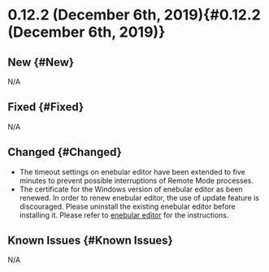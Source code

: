 # 0.12.2 (December 6th, 2019){#0.12.2 (December 6th, 2019)}

## New {#New}

N/A

## Fixed {#Fixed}

N/A

## Changed {#Changed}

- The timeout settings on enebular editor have been extended to five minutes to prevent possible interruptions of Remote Mode processes.
- The certificate for the Windows version of enebular editor as been renewed. In order to renew enebular editor, the use of update feature is discouraged. Please uninstall the existing enebular editor before installing it. Please refer to [enebular editor](../../EnebularEditor/index.md) for the instructions. 

## Known Issues {#Known Issues}

N/A
